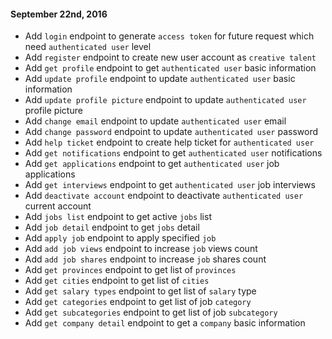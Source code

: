 #### September 22nd, 2016
+ Add `login` endpoint to generate `access token` for future request which need `authenticated user` level
+ Add `register` endpoint to create new user account as `creative talent`
+ Add `get profile` endpoint to get `authenticated user` basic information
+ Add `update profile` endpoint to update `authenticated user` basic information
+ Add `update profile picture` endpoint to update `authenticated user` profile picture
+ Add `change email` endpoint to update `authenticated user` email
+ Add `change password` endpoint to update `authenticated user` password
+ Add `help ticket` endpoint to create help ticket for `authenticated user`
+ Add `get notifications` endpoint to get `authenticated user` notifications
+ Add `get applications` endpoint to get `authenticated user` job applications
+ Add `get interviews` endpoint to get `authenticated user` job interviews
+ Add `deactivate account` endpoint to deactivate `authenticated user` current account
+ Add `jobs list` endpoint to get active `jobs` list
+ Add `job detail` endpoint to get `jobs` detail
+ Add `apply job` endpoint to apply specified `job`
+ Add `add job views` endpoint to increase `job` views count
+ Add `add job shares` endpoint to increase `job` shares count
+ Add `get provinces` endpoint to get list of `provinces`
+ Add `get cities` endpoint to get list of `cities`
+ Add `get salary types` endpoint to get list of `salary` type
+ Add `get categories` endpoint to get list of job `category`
+ Add `get subcategories` endpoint to get list of job `subcategory`
+ Add `get company detail` endpoint to get a `company` basic information